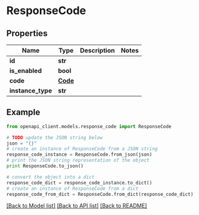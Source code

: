# ResponseCode


## Properties
Name | Type | Description | Notes
------------ | ------------- | ------------- | -------------
**id** | **str** |  | 
**is_enabled** | **bool** |  | 
**code** | [**Code**](Code.md) |  | 
**instance_type** | **str** |  | 

## Example

```python
from openapi_client.models.response_code import ResponseCode

# TODO update the JSON string below
json = "{}"
# create an instance of ResponseCode from a JSON string
response_code_instance = ResponseCode.from_json(json)
# print the JSON string representation of the object
print ResponseCode.to_json()

# convert the object into a dict
response_code_dict = response_code_instance.to_dict()
# create an instance of ResponseCode from a dict
response_code_from_dict = ResponseCode.from_dict(response_code_dict)
```
[[Back to Model list]](../README.md#documentation-for-models) [[Back to API list]](../README.md#documentation-for-api-endpoints) [[Back to README]](../README.md)


